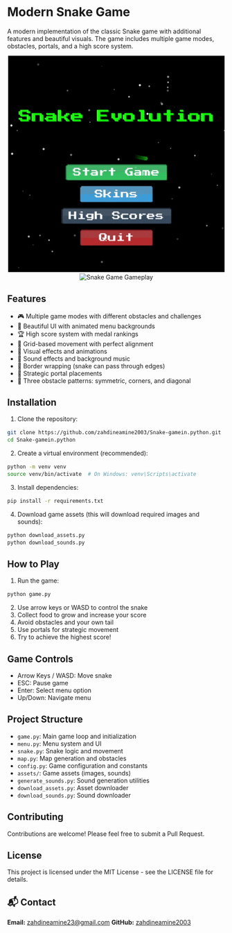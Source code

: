 # Modern Snake Game

A modern implementation of the classic Snake game with additional features and beautiful visuals. The game includes multiple game modes, obstacles, portals, and a high score system.
<p align="center">
  <img src="snake_navig.gif" alt="Snake Game Navigation" width="500"><br>
  <img src="snake_game.gif" alt="Snake Game Gameplay" width="500">
</p>

## Features

- 🎮 Multiple game modes with different obstacles and challenges
- 🎨 Beautiful UI with animated menu backgrounds
- 🏆 High score system with medal rankings
- 🎯 Grid-based movement with perfect alignment
- 🌈 Visual effects and animations
- 🎵 Sound effects and background music
- 🔄 Border wrapping (snake can pass through edges)
- 🎪 Strategic portal placements
- 🏁 Three obstacle patterns: symmetric, corners, and diagonal

## Installation

1. Clone the repository:
```bash
git clone https://github.com/zahdineamine2003/Snake-gamein.python.git
cd Snake-gamein.python
```

2. Create a virtual environment (recommended):
```bash
python -m venv venv
source venv/bin/activate  # On Windows: venv\Scripts\activate
```

3. Install dependencies:
```bash
pip install -r requirements.txt
```

4. Download game assets (this will download required images and sounds):
```bash
python download_assets.py
python download_sounds.py
```

## How to Play

1. Run the game:
```bash
python game.py
```

2. Use arrow keys or WASD to control the snake
3. Collect food to grow and increase your score
4. Avoid obstacles and your own tail
5. Use portals for strategic movement
6. Try to achieve the highest score!

## Game Controls

- Arrow Keys / WASD: Move snake
- ESC: Pause game
- Enter: Select menu option
- Up/Down: Navigate menu

## Project Structure

- `game.py`: Main game loop and initialization
- `menu.py`: Menu system and UI
- `snake.py`: Snake logic and movement
- `map.py`: Map generation and obstacles
- `config.py`: Game configuration and constants
- `assets/`: Game assets (images, sounds)
- `generate_sounds.py`: Sound generation utilities
- `download_assets.py`: Asset downloader
- `download_sounds.py`: Sound downloader

## Contributing

Contributions are welcome! Please feel free to submit a Pull Request.

## License

This project is licensed under the MIT License - see the LICENSE file for details.

## 📬 Contact

**Email:** [zahdineamine23@gmail.com](mailto:zahdineamine23@gmail.com)
**GitHub:** [zahdineamine2003](https://github.com/zahdineamine2003)
